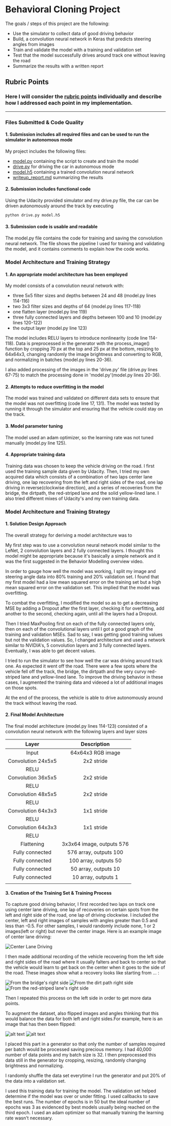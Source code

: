 # **Behavioral Cloning Project**

The goals / steps of this project are the following:
* Use the simulator to collect data of good driving behavior
* Build, a convolution neural network in Keras that predicts steering angles from images
* Train and validate the model with a training and validation set
* Test that the model successfully drives around track one without leaving the road
* Summarize the results with a written report


[//]: # (Image References)

[image1]: ./examples/center_2017_06_14_15_30_17_972.jpg "Model Visualization"
[image2]: ./examples/center_2017_06_22_07_34_49_960.jpg "Recovery Image"
[image3]: ./examples/center_2017_06_14_15_36_42_498.jpg "Recovery Image"
[image4]: ./examples/center_2017_06_22_07_56_49_305.jpg "Recovery Image"
[image5]: ./examples/center_2016_12_01_13_30_48_287_unflipped.jpg "Normal Image"
[image6]: ./examples/center_2016_12_01_13_30_48_287_flipped.jpg "Flipped Image"

## Rubric Points
### Here I will consider the [rubric points](https://review.udacity.com/#!/rubrics/432/view) individually and describe how I addressed each point in my implementation.

---
### Files Submitted & Code Quality

#### 1. Submission includes all required files and can be used to run the simulator in autonomous mode

My project includes the following files:
* [model.py](./model.py) containing the script to create and train the model
* [drive.py](./drive.py) for driving the car in autonomous mode
* [model.h5](./model.h5) containing a trained convolution neural network
* [writeup_report.md](./writeup_report.md) summarizing the results

#### 2. Submission includes functional code
Using the Udacity provided simulator and my drive.py file, the car can be driven autonomously around the track by executing
```sh
python drive.py model.h5
```

#### 3. Submission code is usable and readable

The model.py file contains the code for training and saving the convolution neural network. The file shows the pipeline I used for training and validating the model, and it contains comments to explain how the code works.

### Model Architecture and Training Strategy

#### 1. An appropriate model architecture has been employed

My model consists of a convolution neural network with:

* three 5x5 filter sizes and depths between 24 and 48 (model.py lines 114-116)
* two 3x3 filter sizes and depths of 64 (model.py lines 117-118)
* one flatten layer (model.py line 119)
* three fully connected layers and depths between 100 and 10 (model.py lines 120-122)
* the output layer (model.py line 123)

The model includes RELU layers to introduce nonlinearity (code line 114-118). Data is preprocessed in the generator with the process_image() function by cropping 70 px at the top and 25 px at the bottom, resizing to 64x64x3, changing randomly the image brightness and converting to RGB, and normalizing in batches (model.py lines 20-36).

I also added processing of the images in the 'drive.py' file (drive.py lines 67-75) to match the processing done in 'model.py'(model.py lines 20-36).

#### 2. Attempts to reduce overfitting in the model

The model was trained and validated on different data sets to ensure that the model was not overfitting (code line 17, 131). The model was tested by running it through the simulator and ensuring that the vehicle could stay on the track.

#### 3. Model parameter tuning

The model used an adam optimizer, so the learning rate was not tuned manually (model.py line 125).

#### 4. Appropriate training data

Training data was chosen to keep the vehicle driving on the road. I first used the training sample data given by Udacity. Then, I tried my own acquired data which consists of a combination of two laps center lane driving, one lap recovering from the left and right sides of the road, one lap driving in reverse(clockwise direction), and a series of recoveries from the bridge, the dirtpath, the red-striped lane and the solid yellow-lined lane. I also tried different mixes of Udacity's and my own training data.

### Model Architecture and Training Strategy

#### 1. Solution Design Approach

The overall strategy for deriving a model architecture was to

My first step was to use a convolution neural network model similar to the LeNet, 2 convolution layers and 2 fully connected layers. I thought this model might be appropriate because it's basically a simple network and it was  the first suggested in the Behavior Modelling overview video.

In order to gauge how well the model was working, I split my image and steering angle data into 80% training and 20% validation set. I found that my first model had a low mean squared error on the training set but a high mean squared error on the validation set. This implied that the model was overfitting.

To combat the overfitting, I modified the model so as to get a decreasing MSE by adding a Dropout after the first layer, checking it for overfitting, add another to the second, checking again, until all the layers had a Dropout.

Then I tried MaxPooling first on each of the fully connected layers only, then on each of the convolutional layers until I got a good graph of the training and validation MSEs. Sad to say, I was getting good training values but not the validation values. So, I changed architecture and used a network similar to NVIDIA's, 5 convolution layers and 3 fully connected layers. Eventually, I was able to get decent values.

I tried to run the simulator to see how well the car was driving around track one. As expected it went off the road. There were a few spots where the vehicle fell off the track, the bridge, the dirtpath and the very curvy red-striped lane and yellow-lined lane. To improve the driving behavior in these cases, I augmented the training data and videoed a lot of additional images on those spots.

At the end of the process, the vehicle is able to drive autonomously around the track without leaving the road.

#### 2. Final Model Architecture

The final model architecture (model.py lines 114-123) consisted of a convolution neural network with the following layers and layer sizes

| Layer         		|     Description	        					|
|:---------------------:|:---------------------------------------------:|
| Input         		| 64x64x3 RGB image   							|
| Convolution 24x5x5   	| 2x2 stride 									|
| RELU					|												|
| Convolution 36x5x5   	| 2x2 stride 									|
| RELU					|												|
| Convolution 48x5x5    | 2x2 stride 									|
| RELU					|												|
| Convolution 64x3x3    | 1x1 stride 									|
| RELU					|												|
| Convolution 64x3x3    | 1x1 stride 									|
| RELU					|												|
| Flattening			| 3x3x64 image, outputs 576						|
| Fully connected		| 576 array, outputs 100						|
| Fully connected		| 100 array, outputs 50							|
| Fully connected		| 50 array, outputs 10							|
| Fully connected		| 10 array, outputs 1							|
|						|												|

#### 3. Creation of the Training Set & Training Process

To capture good driving behavior, I first recorded two laps on track one using center lane driving, one lap of recoveries on certain spots from the left and right side of the road, one lap of driving clockwise. I included the center, left and right images of samples with angles greater than 0.5 and less than -0.5. For other samples, I would randomly include none, 1 or 2 images(left or right) but never the center image. Here is an example image of center lane driving:

![Center Lane Driving][image1]

I then made additional recording of the vehicle recovering from the left side and right sides of the road where it usually falters and back to center so that the vehicle would learn to get back on the center when it goes to the side of the road. These images show what a recovery looks like starting from ... :

![From the bridge's right side][image2]
![From the dirt path right side][image3]
![From the red-striped lane's right side][image4]

Then I repeated this process on the left side in order to get more data points.

To augment the dataset,  also flipped images and angles thinking that this would balance the data for both left and right sides.For example, here is an image that has then been flipped:

![alt text][image5]
![alt text][image6]

I placed this part in a generator so that only the number of samples required per batch would be processed saving precious memory.
I had 40,000 number of data points and my batch size is 32. I then preprocessed this data still in the generator by cropping, resizing, randomly changing brightness and normalizing.

I randomly shuffle the data set everytime I run the generator and put 20% of the data into a validation set.

I used this training data for training the model. The validation set helped determine if the model was over or under fitting. I used callbacks to save the best runs. The number of epochs is in 50 but the ideal number of epochs was 3 as evidenced by best models usually being reached on the third epoch. I used an adam optimizer so that manually training the learning rate wasn't necessary.
